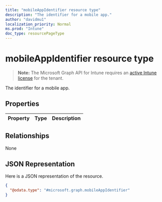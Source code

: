 ```yaml
---
title: "mobileAppIdentifier resource type"
description: "The identifier for a mobile app."
author: "davidmu1"
localization_priority: Normal
ms.prod: "Intune"
doc_type: resourcePageType
---
```


# mobileAppIdentifier resource type

> **Note:** The Microsoft Graph API for Intune requires an [active Intune license](https://go.microsoft.com/fwlink/?linkid=839381) for the tenant.

The identifier for a mobile app.

## Properties
|Property|Type|Description|
|:---|:---|:---|

## Relationships
None

## JSON Representation
Here is a JSON representation of the resource.
<!-- {
  "blockType": "resource",
  "@odata.type": "microsoft.graph.mobileAppIdentifier"
}
-->
``` json
{
  "@odata.type": "#microsoft.graph.mobileAppIdentifier"
}
```




